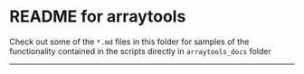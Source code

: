 README  for arraytools
======================

Check out some of the `*.md` files in this folder for samples of the functionality contained in the scripts directly in `arraytools_docs` folder

-----
